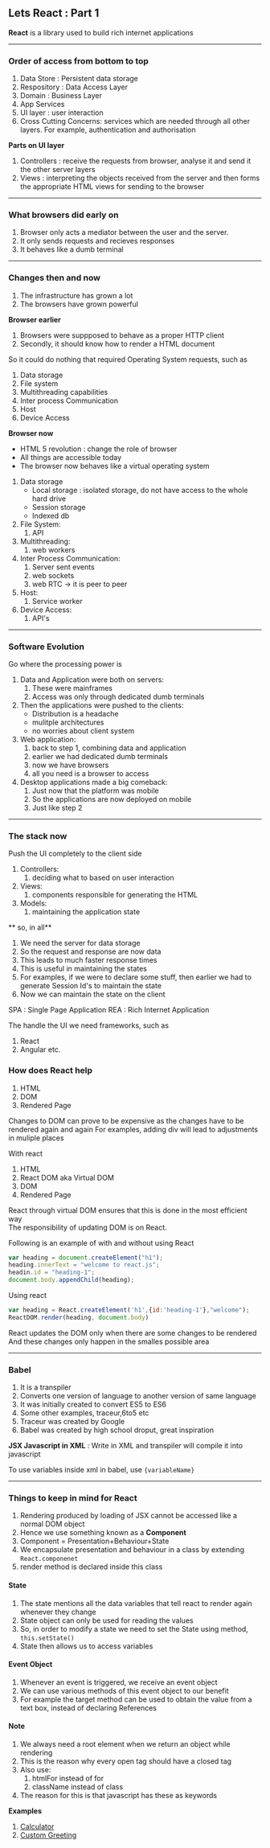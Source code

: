 ## Lets React : Part 1

**React** is a library used to build rich internet applications

---

### Order of access from bottom to top
1. Data Store : Persistent data storage
2. Respository : Data Access Layer
3. Domain : Business Layer
4. App Services
5. UI layer : user interaction
6. Cross Cutting Concerns: services which are needed through all other layers. For example, authentication and authorisation

**Parts on UI layer**
1. Controllers : receive the requests from browser, analyse it and send it the other server layers 
2. Views : interpreting the objects received from the server and then forms the appropriate HTML views for sending to the browser 

---

### What browsers did early on
1. Browser only acts a mediator between the user and the server.
2. It only sends requests and recieves responses
3. It behaves like a dumb terminal

---

### Changes then and now

1. The infrastructure has grown a lot
2. The browsers have grown powerful

**Browser earlier**
1. Browsers were suppposed to behave as a proper HTTP client
2. Secondly, it should know how to render a HTML document

So it could do nothing that required Operating System requests, such as
1. Data storage
2. File system 
3. Multithreading capabilities
4. Inter process Communication
5. Host 
6. Device Access

**Browser now**
 - HTML 5 revolution : change the role of browser
 - All things are accessible today  
 - The browser now behaves like a virtual operating system

1. Data storage
    - Local storage : isolated storage, do not have access to the whole hard drive
    - Session storage
    - Indexed db
2. File System:
    1. API
3. Multithreading:
    1. web workers
4. Inter Process Communication:
    1. Server sent events
    2. web sockets
    3. web RTC -> it is peer to peer
5. Host:
    1. Service worker
6. Device Access:
    1. API's

---

### Software Evolution

Go where the processing power is  

1. Data and Application were both on servers:
    1. These were mainframes
    2. Access was only through dedicated dumb terminals
2. Then the applications were pushed to the clients:
    - Distribution is a headache
    - mulitple architectures
    - no worries about client system
3. Web application:
    1. back to step 1, combining data and application
    2. earlier we had dedicated dumb terminals
    3. now we have browsers
    4. all you need is a browser to access
4. Desktop applications made a big comeback:
    1. Just now that the platform was mobile
    2. So the applications are now deployed on mobile
    3. Just like step 2

---

### The stack now

Push the UI completely to the client side
1. Controllers:
    1. deciding what to based on user interaction
2. Views:
    1. components responsible for generating the HTML
3. Models:
    1. maintaining the application state

** so, in all**
1. We need the server for data storage  
2. So the request and response are now data 
3. This leads to much faster response times
4. This is useful in maintaining the states 
5. For examples, if we were to declare some stuff, then earlier we had to generate Session Id's to maintain the state
6. Now we can maintain the state on the client 

SPA : Single Page Application
REA : Rich Internet Application 

The handle the UI we need frameworks, such as 
1. React
2. Angular etc.

### How does React help

1. HTML
2. DOM
3. Rendered Page

Changes to DOM can prove to be expensive as the changes have to be rendered again and again
For examples, adding div will lead to adjustments in muliple places

With react
1. HTML
2. React DOM aka Virtual DOM
3. DOM
4. Rendered Page

React through virtual DOM ensures that this is done in the most efficient way  
The responsibility of updating DOM is on React.

Following is an example of with and without using React  
```javascript
var heading = document.createElement("h1");
heading.innerText = "welcome to react.js";
headin.id = "heading-1";
document.body.appendChild(heading);
```
Using react 
```javascript
var heading = React.createElement('h1',{id:'heading-1'},"welcome");
ReactDOM.render(heading, document.body)
```

React updates the DOM only when there are some changes to be rendered
And these changes only happen in the smalles possible area

---

### Babel 

1. It is a transpiler
2. Converts one version of language to another version of same language
3. It was initially created to convert ES5 to ES6
4. Some other examples, traceur,6to5 etc
5. Traceur was created by Google
6. Babel was created by high school droput, great inspiration

**JSX Javascript in XML** : Write in XML and transpiler will compile it into javascript
  
To use variables inside xml in babel, use ```{variableName}``` 

---

### Things to keep in mind for React

1. Rendering produced by loading of JSX cannot be accessed like a normal DOM object
2. Hence we use something known as a **Component**
3. Component = Presentation+Behaviour+State
4. We encapsulate presentation and behaviour in a class by extending ```React.componenet```  
5. render method is declared inside this class

#### State
1. The state mentions all the data variables that tell react to render again whenever they change
2. State object can only be used for reading the values
3. So, in order to modify a state we need to set the State using method, ```this.setState()```  
4. State then allows us to access variables 

#### Event Object
1. Whenever an event is triggered, we receive an event object  
2. We can use various methods of this event object to our benefit
3. For example the target method can be used to obtain the value from a text box, instead of declaring References

#### Note
1. We always need a root element when we return an object while rendering
2. This is the reason why every open tag should have a closed tag
3. Also use:
    1. htmlFor instead of for
    2. className instead of class
4. The reason for this is that javascript has these as keywords

**Examples**
1. [Calculator](calculator.md)
2. [Custom Greeting](customGreeting.md)


